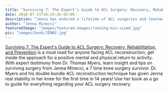 ```yaml
---
title: "Surviving 7: The Expert's Guide to ACL Surgery: Recovery, Rehabilitation, and Prevention"
date: 2018-07-21T18:29:45-04:00
description: "Jenna has endured a lifetime of ACL surgeries and learned how to survive and thrive through all of the setbacks. Use her book to make your ultimate comeback"
author: "Jenna Minecci"
featuredImage: "images/featured-images/running-min-sized.jpg"
pic: "images/book/JENN2.jpg"
---
```


[Surviving 7: The Expert's Guide to ACL Surgery: Recovery, Rehabilitation, and Prevention](http://a.co/cLuCJl0) is a must 
read for anyone facing ACL reconstruction, get inside the approach for a positive mental and 
physical return to activity.  With expert testimony from Dr. Thomas Myers, learn insight and tips on 
surviving surgery from Jenna Minecci, a 7 time knee surgery survivor.  Dr. Myers and his 
double bundle ACL reconstruction technique has given Jenna real stability in her knee for the first 
time in 14 years! Use her book as a go to guide for everything regarding your ACL surgery recovery. 